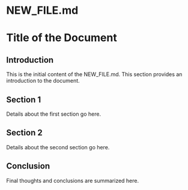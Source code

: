 # NEW_FILE.md

# Title of the Document

## Introduction
This is the initial content of the NEW_FILE.md. This section provides an introduction to the document.

## Section 1
Details about the first section go here.

## Section 2
Details about the second section go here.

## Conclusion
Final thoughts and conclusions are summarized here.

